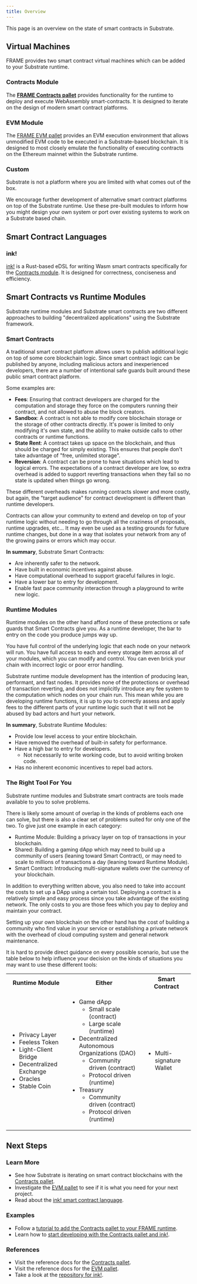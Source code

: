 ```yaml
---
title: Overview
---
```


This page is an overview on the state of smart contracts in Substrate.

## Virtual Machines

FRAME provides two smart contract virtual machines which can be added to your Substrate runtime.

### Contracts Module

The [**FRAME Contracts pallet**](contracts-pallet) provides functionality for the runtime to deploy and execute
WebAssembly smart-contracts. It is designed to iterate on the design of modern smart contract
platforms.

### EVM Module

The [FRAME EVM pallet](evm-pallet) provides an EVM execution environment that allows unmodified EVM
code to be executed in a Substrate-based blockchain. It is designed to most closely emulate the
functionality of executing contracts on the Ethereum mainnet within the Substrate runtime.

### Custom

Substrate is not a platform where you are limited with what comes out of the box.

We encourage further development of alternative smart contract platforms on top of the Substrate
runtime. Use these pre-built modules to inform how you might design your own system or port over
existing systems to work on a Substrate based chain.

## Smart Contract Languages

### ink!

[ink!](ink-fundamentals) is a Rust-based eDSL for writing Wasm smart contracts specifically for the
[Contracts module](#contracts-module). It is designed for correctness, conciseness and efficiency.

## Smart Contracts vs Runtime Modules

Substrate runtime modules and Substrate smart contracts are two different approaches to building
"decentralized applications" using the Substrate framework.

### Smart Contracts

A traditional smart contract platform allows users to publish additional logic on top of some core
blockchain logic. Since smart contract logic can be published by anyone, including malicious actors
and inexperienced developers, there are a number of intentional safe guards built around these
public smart contract platform.

Some examples are:

- **Fees**: Ensuring that contract developers are charged for the computation and storage they force
  on the computers running their contract, and not allowed to abuse the block creators.
- **Sandbox**: A contract is not able to modify core blockchain storage or the storage of other
  contracts directly. It's power is limited to only modifying it's own state, and the ability to
  make outside calls to other contracts or runtime functions.
- **State Rent**: A contract takes up space on the blockchain, and thus should be charged for simply
  existing. This ensures that people don't take advantage of "free, unlimited storage".
- **Reversion**: A contract can be prone to have situations which lead to logical errors. The
  expectations of a contract developer are low, so extra overhead is added to support reverting
  transactions when they fail so no state is updated when things go wrong.

These different overheads makes running contracts slower and more costly, but again, the "target
audience" for contract development is different than runtime developers.

Contracts can allow your community to extend and develop on top of your runtime logic without
needing to go through all the craziness of proposals, runtime upgrades, etc... It may even be used
as a testing grounds for future runtime changes, but done in a way that isolates your network from
any of the growing pains or errors which may occur.

**In summary**, Substrate Smart Contracts:

- Are inherently safer to the network.
- Have built in economic incentives against abuse.
- Have computational overhead to support graceful failures in logic.
- Have a lower bar to entry for development.
- Enable fast pace community interaction through a playground to write new logic.

### Runtime Modules

Runtime modules on the other hand afford none of these protections or safe guards that Smart
Contracts give you. As a runtime developer, the bar to entry on the code you produce jumps way up.

You have full control of the underlying logic that each node on your network will run. You have full
access to each and every storage item across all of your modules, which you can modify and control.
You can even brick your chain with incorrect logic or poor error handling.

Substrate runtime module development has the intention of producing lean, performant, and fast
nodes. It provides none of the protections or overhead of transaction reverting, and does not
implicitly introduce any fee system to the computation which nodes on your chain run. This mean
while you are developing runtime functions, it is up to _you_ to correctly assess and apply fees to
the different parts of your runtime logic such that it will not be abused by bad actors and hurt
your network.

**In summary**, Substrate Runtime Modules:

- Provide low level access to your entire blockchain.
- Have removed the overhead of built-in safety for performance.
- Have a high bar to entry for developers.
  - Not necessarily to write working code, but to avoid writing broken code.
- Has no inherent economic incentives to repel bad actors.

### The Right Tool For You

Substrate runtime modules and Substrate smart contracts are tools made available to you to solve
problems.

There is likely some amount of overlap in the kinds of problems each one can solve, but there is
also a clear set of problems suited for only one of the two. To give just one example in each
category:

- Runtime Module: Building a privacy layer on top of transactions in your blockchain.
- Shared: Building a gaming dApp which may need to build up a community of users (leaning toward
  Smart Contract), or may need to scale to millions of transactions a day (leaning toward Runtime
  Module).
- Smart Contract: Introducing multi-signature wallets over the currency of your blockchain.

In addition to everything written above, you also need to take into account the costs to set up a
DApp using a certain tool. Deploying a contract is a relatively simple and easy process since you
take advantage of the existing network. The only costs to you are those fees which you pay to deploy
and maintain your contract.

Setting up your own blockchain on the other hand has the cost of building a community who find value
in your service or establishing a private network with the overhead of cloud computing system and
general network maintenance.

It is hard to provide direct guidance on every possible scenario, but use the table below to help
influence your decision on the kinds of situations you may want to use these different tools:

<table>
<tr>
<th>Runtime Module</th>
<th>Either</th>
<th>Smart Contract</th>
</tr>
<tr>
<td>

- Privacy Layer
- Feeless Token
- Light-Client Bridge
- Decentralized Exchange
- Oracles
- Stable Coin

</td>
<td>

- Game dApp
  - Small scale (contract)
  - Large scale (runtime)
- Decentralized Autonomous Organizations (DAO)
  - Community driven (contract)
  - Protocol driven (runtime)
- Treasury
  - Community driven (contract)
  - Protocol driven (runtime)

</td>
<td>

- Multi-signature Wallet

</td>
</tr>
</table>

## Next Steps

### Learn More

- See how Substrate is iterating on smart contract blockchains with the
  [Contracts pallet](contracts-pallet).
- Investigate the [EVM pallet](evm-pallet) to see if it is what you need for your next project.
- Read about the [ink! smart contract language](ink-fundamentals).

### Examples

- Follow a
  [tutorial to add the Contracts pallet to your FRAME runtime](../../tutorials/add-contracts-pallet/).
- Learn how to
  [start developing with the Contracts pallet and ink!](ink-development).

### References

- Visit the reference docs for the
  [Contracts pallet](https://substrate.dev/rustdocs/v3.0.0/pallet_contracts/index.html).
- Visit the reference docs for the
  [EVM pallet](https://substrate.dev/rustdocs/v3.0.0/pallet_evm/index.html).
- Take a look at the [repository for ink!](https://github.com/paritytech/ink).
